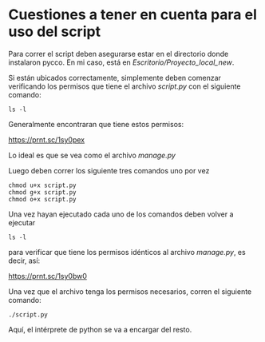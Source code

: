 # Cuestiones a tener en cuenta para el uso del script

Para correr el script deben asegurarse estar en el directorio donde instalaron pycco.
En mi caso, está en *Escritorio/Proyecto_local_new*.

Si están ubicados correctamente, simplemente deben comenzar verificando los permisos que tiene el archivo *script.py* con el siguiente comando:

```
ls -l
```

Generalmente encontraran que tiene estos permisos:

https://prnt.sc/1sy0pex

Lo ideal es que se vea como el archivo *manage.py*

Luego deben correr los siguiente tres comandos uno por vez

```
chmod u+x script.py
chmod g+x script.py
chmod o+x script.py
```
Una vez hayan ejecutado cada uno de los comandos deben volver a ejecutar 

```
ls -l
```

para verificar que tiene los permisos idénticos al archivo *manage.py*, es decir, así:

https://prnt.sc/1sy0bw0

Una vez que el archivo tenga los permisos necesarios, corren el siguiente comando:

```
./script.py
```

Aquí, el intérprete de python se va a encargar del resto.
